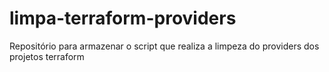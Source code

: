 # limpa-terraform-providers
Repositório para armazenar o script que realiza a limpeza do providers dos projetos terraform
